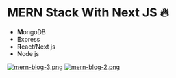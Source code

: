 # MERN Stack With Next JS 🔥

- **M**ongoDB
- **E**xpress
- **R**eact/Next js
- **N**ode js

[![mern-blog-3.png](https://i.postimg.cc/ht4jgpWm/mern-blog-3.png)](https://postimg.cc/RN89L10C)
[![mern-blog-2.png](https://i.postimg.cc/x8HkJCtb/mern-blog-2.png)](https://postimg.cc/jnxqBsVs)
